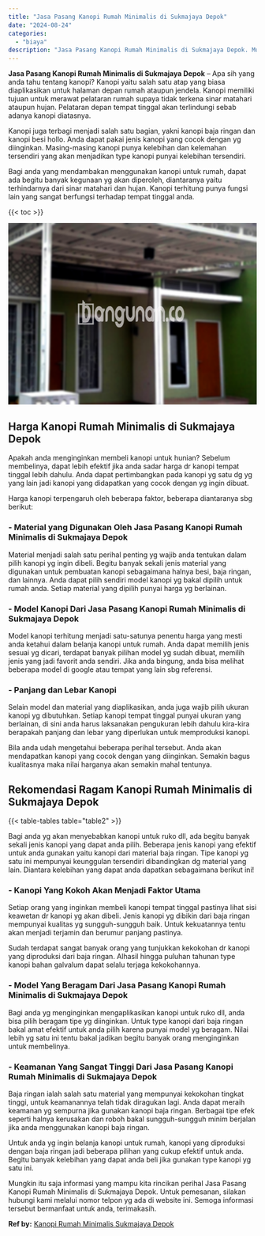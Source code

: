 ```yaml
---
title: "Jasa Pasang Kanopi Rumah Minimalis di Sukmajaya Depok"
date: "2024-08-24"
categories: 
  - "biaya"
description: "Jasa Pasang Kanopi Rumah Minimalis di Sukmajaya Depok. Mungkin itu saja informasi yang mampu kita rincikan perihal Jasa Pasang Kanopi Rumah Minimalis di Sukm..."
---
```


**Jasa Pasang Kanopi Rumah Minimalis di Sukmajaya Depok** – Apa sih yang anda tahu tentang kanopi? Kanopi yaitu salah satu atap yang biasa diaplikasikan untuk halaman depan rumah ataupun jendela. Kanopi memiliki tujuan untuk merawat pelataran rumah supaya tidak terkena sinar matahari ataupun hujan. Pelataran depan tempat tinggal akan terlindungi sebab adanya kanopi diatasnya.

Kanopi juga terbagi menjadi salah satu bagian, yakni kanopi baja ringan dan kanopi besi hollo. Anda dapat pakai jenis kanopi yang cocok dengan yg diinginkan. Masing-masing kanopi punya kelebihan dan kelemahan tersendiri yang akan menjadikan type kanopi punyai kelebihan tersendiri.

Bagi anda yang mendambakan menggunakan kanopi untuk rumah, dapat ada begitu banyak kegunaan yg akan diperoleh, diantaranya yaitu terhindarnya dari sinar matahari dan hujan. Kanopi terhitung punya fungsi lain yang sangat berfungsi terhadap tempat tinggal anda.

{{< toc >}}

![Jasa Pasang Kanopi Rumah Minimalis di Sukmajaya Depok](/images/harga-kanopi-minimalis-31.png)

## Harga Kanopi Rumah Minimalis di Sukmajaya Depok

Apakah anda menginginkan membeli kanopi untuk hunian? Sebelum membelinya, dapat lebih efektif jika anda sadar harga dr kanopi tempat tinggal lebih dahulu. Anda dapat pertimbangkan pada kanopi yg satu dg yg yang lain jadi kanopi yang didapatkan yang cocok dengan yg ingin dibuat.

Harga kanopi terpengaruh oleh beberapa faktor, beberapa diantaranya sbg berikut:

### \- Material yang Digunakan Oleh Jasa Pasang Kanopi Rumah Minimalis di Sukmajaya Depok

Material menjadi salah satu perihal penting yg wajib anda tentukan dalam pilih kanopi yg ingin dibeli. Begitu banyak sekali jenis material yang digunakan untuk pembuatan kanopi sebagaimana halnya besi, baja ringan, dan lainnya. Anda dapat pilih sendiri model kanopi yg bakal dipilih untuk rumah anda. Setiap material yang dipilih punyai harga yg berlainan.

### \- Model Kanopi Dari Jasa Pasang Kanopi Rumah Minimalis di Sukmajaya Depok

Model kanopi terhitung menjadi satu-satunya penentu harga yang mesti anda ketahui dalam belanja kanopi untuk rumah. Anda dapat memilih jenis sesuai yg dicari, terdapat banyak pilihan model yg sudah dibuat, memilih jenis yang jadi favorit anda sendiri. Jika anda bingung, anda bisa melihat beberapa model di google atau tempat yang lain sbg referensi.

### \- Panjang dan Lebar Kanopi

Selain model dan material yang diaplikasikan, anda juga wajib pilih ukuran kanopi yg dibutuhkan. Setiap kanopi tempat tinggal punyai ukuran yang berlainan, di sini anda harus laksanakan pengukuran lebih dahulu kira-kira berapakah panjang dan lebar yang diperlukan untuk memproduksi kanopi.

Bila anda udah mengetahui beberapa perihal tersebut. Anda akan mendapatkan kanopi yang cocok dengan yang diinginkan. Semakin bagus kualitasnya maka nilai harganya akan semakin mahal tentunya.

## Rekomendasi Ragam Kanopi Rumah Minimalis di Sukmajaya Depok

{{< table-tables table="table2" >}}

Bagi anda yg akan menyebabkan kanopi untuk ruko dll, ada begitu banyak sekali jenis kanopi yang dapat anda pilih. Beberapa jenis kanopi yang efektif untuk anda gunakan yaitu kanopi dari material baja ringan. Tipe kanopi yg satu ini mempunyai keunggulan tersendiri dibandingkan dg material yang lain. Diantara kelebihan yang dapat anda dapatkan sebagaimana berikut ini!

### \- Kanopi Yang Kokoh Akan Menjadi Faktor Utama

Setiap orang yang inginkan membeli kanopi tempat tinggal pastinya lihat sisi keawetan dr kanopi yg akan dibeli. Jenis kanopi yg dibikin dari baja ringan mempunyai kualitas yg sungguh-sungguh baik. Untuk kekuatannya tentu akan menjadi terjamin dan berumur panjang pastinya.

Sudah terdapat sangat banyak orang yang tunjukkan kekokohan dr kanopi yang diproduksi dari baja ringan. Alhasil hingga puluhan tahunan type kanopi bahan galvalum dapat selalu terjaga kekokohannya.

### \- Model Yang Beragam Dari Jasa Pasang Kanopi Rumah Minimalis di Sukmajaya Depok

Bagi anda yg menginginkan mengaplikasikan kanopi untuk ruko dll, anda bisa pilih beragam tipe yg diinginkan. Untuk type kanopi dari baja ringan bakal amat efektif untuk anda pilih karena punyai model yg beragam. Nilai lebih yg satu ini tentu bakal jadikan begitu banyak orang menginginkan untuk membelinya.

### \- Keamanan Yang Sangat Tinggi Dari Jasa Pasang Kanopi Rumah Minimalis di Sukmajaya Depok

Baja ringan ialah salah satu material yang mempunyai kekokohan tingkat tinggi, untuk keamanannya telah tidak diragukan lagi. Anda dapat meraih keamanan yg sempurna jika gunakan kanopi baja ringan. Berbagai tipe efek seperti halnya kerusakan dan roboh bakal sungguh-sungguh minim berjalan jika anda menggunakan kanopi baja ringan.

Untuk anda yg ingin belanja kanopi untuk rumah, kanopi yang diproduksi dengan baja ringan jadi beberapa pilihan yang cukup efektif untuk anda. Begitu banyak kelebihan yang dapat anda beli jika gunakan type kanopi yg satu ini.

Mungkin itu saja informasi yang mampu kita rincikan perihal Jasa Pasang Kanopi Rumah Minimalis di Sukmajaya Depok. Untuk pemesanan, silakan hubungi kami melalui nomor telpon yg ada di website ini. Semoga informasi tersebut bermanfaat untuk anda, terimakasih.

**Ref by:**  [Kanopi Rumah Minimalis Sukmajaya Depok](https://id.wikipedia.org/wiki/Kanopi)

